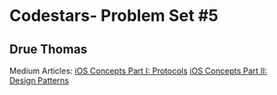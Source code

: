 # Codestars- Problem Set #5
## Drue Thomas

Medium Articles: [iOS Concepts Part I: Protocols](https://medium.com/@drueski/objective-c-ios-concepts-5633fa497f66)
[iOS Concepts Part II: Design Patterns
](https://medium.com/@drueski/objective-c-ios-concepts-c6521b39b7e7)
